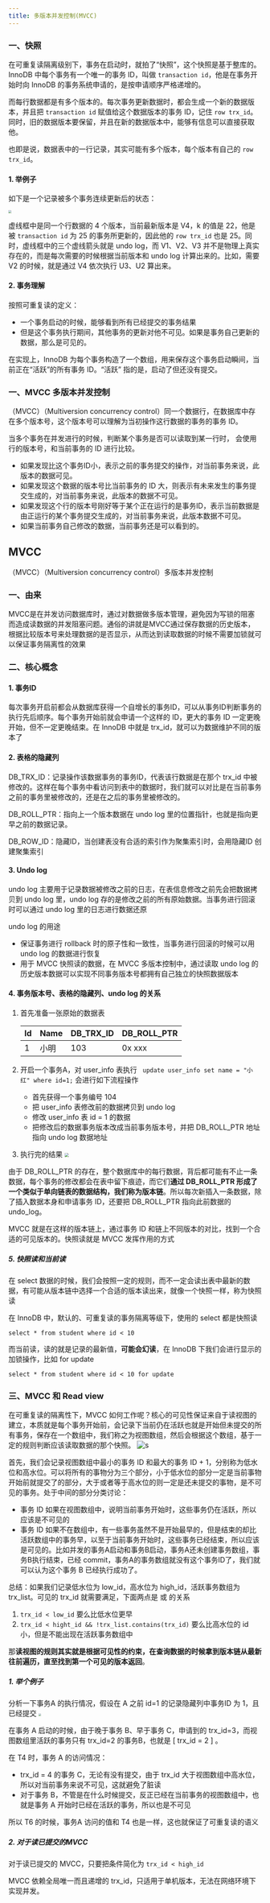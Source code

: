 ```yaml
---
title: 多版本并发控制(MVCC)
---
```


### 一、快照

在可重复读隔离级别下，事务在启动时，就拍了“快照”，这个快照是基于整库的。InnoDB 中每个事务有一个唯一的事务 ID，叫做 `transaction id`，他是在事务开始时向 InnoDB 的事务系统申请的，是按申请顺序严格递增的。

而每行数据都是有多个版本的。每次事务更新数据时，都会生成一个新的数据版本，并且把 `transaction id` 赋值给这个数据版本的事务 ID，记住 `row trx_id`。同时，旧的数据版本要保留，并且在新的数据版本中，能够有信息可以直接获取他。

也即是说，数据表中的一行记录，其实可能有多个版本，每个版本有自己的 `row trx_id`。

#### 1. 举例子

如下是一个记录被多个事务连续更新后的状态：

<img src="../image/行状态变更图.png" style="zoom:35%;" />

虚线框中是同一个行数据的 4 个版本，当前最新版本是 V4，k 的值是 22，他是被 `transaction id` 为 25 的事务所更新的，因此他的 `row trx_id` 也是 25。同时，虚线框中的三个虚线箭头就是 undo log，而 V1、V2、V3 并不是物理上真实存在的，而是每次需要的时候根据当前版本和 undo log 计算出来的。比如，需要 V2 的时候，就是通过 V4 依次执行 U3、U2 算出来。

#### 2. 事务理解

按照可重复读的定义：

- 一个事务启动的时候，能够看到所有已经提交的事务结果
- 但是这个事务执行期间，其他事务的更新对他不可见。如果是事务自己更新的数据，那么是可见的。

在实现上，InnoDB 为每个事务构造了一个数组，用来保存这个事务启动瞬间，当前正在“活跃”的所有事务 ID。“活跃” 指的是，启动了但还没有提交。







### 一、MVCC 多版本并发控制

（MVCC）（Multiversion concurrency control）同一个数据行，在数据库中存在多个版本号，这个版本号可以理解为当初操作这行数据的事务的事务 ID。

当多个事务在并发进行的时候，判断某个事务是否可以读取到某一行时， 会使用行的版本号，和当前事务的 ID 进行比较。

- 如果发现比这个事务ID小，表示之前的事务提交的操作，对当前事务来说，此版本的数据可见。 
- 如果发现这个数据的版本号比当前事务的 ID 大，则表示有未来发生的事务提交生成的，对当前事务来说，此版本的数据不可见。 
- 如果发现这个行的版本号刚好等于某个正在运行的是事务ID，表示当前数据是由正运行的某个事务提交生成的，对当前事务来说，此版本数据不可见。 
- 如果当前事务自己修改的数据，当前事务还是可以看到的。

## MVCC

（MVCC）（Multiversion concurrency control）多版本并发控制

### 一、由来

MVCC是在并发访问数据库时，通过对数据做多版本管理，避免因为写锁的阻塞而造成读数据的并发阻塞问题。通俗的讲就是MVCC通过保存数据的历史版本，根据比较版本号来处理数据的是否显示，从而达到读取数据的时候不需要加锁就可以保证事务隔离性的效果

### 二、核心概念

#### 1. 事务ID

每次事务开启前都会从数据库获得一个自增长的事务ID，可以从事务ID判断事务的执行先后顺序。每个事务开始前就会申请一个这样的 ID，更大的事务 ID 一定更晚开始，但不一定更晚结束。在 InnoDB 中就是 trx_id，就可以为数据维护不同的版本了

#### 2. 表格的隐藏列

DB_TRX_ID：记录操作该数据事务的事务ID，代表该行数据是在那个 trx_id 中被修改的。这样在每个事务中看访问到表中的数据时，我们就可以对比是在当前事务之前的事务里被修改的，还是在之后的事务里被修改的。

DB_ROLL_PTR：指向上一个版本数据在 undo log 里的位置指针，也就是指向更早之前的数据记录。

DB_ROW_ID：隐藏ID，当创建表没有合适的索引作为聚集索引时，会用隐藏ID 创建聚集索引

#### 3. Undo log

undo log 主要用于记录数据被修改之前的日志，在表信息修改之前先会把数据拷贝到 undo log 里，undo log 存的是修改之前的所有原始数据。当事务进行回滚时可以通过 undo log 里的日志进行数据还原

undo log 的用途

- 保证事务进行 rollback 时的原子性和一致性，当事务进行回滚的时候可以用 undo log 的数据进行恢复
- 用于 MVCC 快照读的数据，在 MVCC 多版本控制中，通过读取 undo log 的历史版本数据可以实现不同事务版本号都拥有自己独立的快照数据版本

#### 4. 事务版本号、表格的隐藏列、undo log 的关系

1. 首先准备一张原始的数据表

    | Id   | Name | DB_TRX_ID | DB_ROLL_PTR |
    | ---- | ---- | --------- | ----------- |
    | 1    | 小明 | 103       | 0x xxx      |

2. 开启一个事务A，对 user_info 表执行 ` update user_info set name = "小红" where id=1;` 会进行如下流程操作

    - 首先获得一个事务编号 104
    - 把 user_info 表修改前的数据拷贝到 undo log 
    - 修改 user_info 表 id = 1 的数据
    - 把修改后的数据事务版本改成当前事务版本号，并把 DB_ROLL_PTR 地址指向 undo log 数据地址

3. 执行完的结果
    <img src="../image/事务和undo_log.png" style="zoom:50%;" />

由于 DB_ROLL_PTR 的存在，整个数据库中的每行数据，背后都可能有不止一条数据，每个事务的修改都会在表中留下痕迹，而它们**通过 DB_ROLL_PTR 形成了一个类似于单向链表的数据结构，我们称为版本链**。所以每次新插入一条数据，除了插入数据本身和申请事务 ID，还要把 DB_ROLL_PTR 指向此前数据的 undo_log。

MVCC 就是在这样的版本链上，通过事务 ID 和链上不同版本的对比，找到一个合适的可见版本的。快照读就是 MVCC 发挥作用的方式

##### 5. 快照读和当前读

在 select 数据的时候，我们会按照一定的规则，而不一定会读出表中最新的数据，有可能从版本链中选择一个合适的版本读出来，就像一个快照一样，称为快照读

在 InnoDB 中，默认的、可重复读的事务隔离等级下，使用的 select 都是快照读

```
select * from student where id < 10
```

而当前读，读的就是记录的最新值，**可能会幻读**，在 InnoDB 下我们会进行显示的加锁操作，比如 for update

```
select * from student where id < 10 for update
```

### 三、MVCC 和 Read view

在可重复读的隔离性下，MVCC 如何工作呢？核心的可见性保证来自于读视图的建立，本质就是每个事务开始前，会记录下当前仍在活跃也就是开始但未提交的所有事务，保存在一个数组中，我们称之为视图数组，然后会根据这个数组，基于一定的规则判断应该读取数据的那个快照。
<img src="../image/读视图.png" alt="s" style="zoom:%;" />

首先，我们会记录视图数组中最小的事务 ID 和最大的事务 ID + 1，分别称为低水位和高水位。可以将所有的事物分为三个部分，小于低水位的部分一定是当前事物开始前就提交了的部分，大于或者等于高水位的则一定是还未提交的事物，是不可见的事务。处于中间的部分分类讨论：

- 事务 ID 如果在视图数组中，说明当前事务开始时，这些事务仍在活跃，所以应该是不可见的
- 事务 ID 如果不在数组中，有一些事务虽然不是开始最早的，但是结束的却比活跃数组中的事务早，以至于当前事务开始时，这些事务已经结束，所以应该是可见的。比如并发的事务A启动和事务B启动，事务A还未创建事务数组，事务B执行结束，已经 commit，事务A的事务数组就没有这个事务ID了，我们就可以认为这个事务 B 已经执行成功了。

总结：如果我们记录低水位为 low_id，高水位为 high_id，活跃事务数组为 trx_list。可见的 trx_id 就需要满足，下面两点是 或 的关系

1. ` trx_id < low_id `  要么比低水位更早
2. ` trx_id < hight_id && !trx_list.contains(trx_id) `   要么比高水位的 id 小，但是不能出现在活跃事务数组中

那**读视图的规则其实就是根据可见性的约束，在查询数据的时候拿到版本链从最新往前遍历，直至找到第一个可见的版本返回**。

##### 1. 举个例子

分析一下事务A 的执行情况，假设在 A 之前 id=1 的记录隐藏列中事务ID 为 1，且已经提交
<img src="../image/MVCC和读视图.png" style="zoom:33%;" />

在事务 A 启动的时候，由于晚于事务 B、早于事务 C，申请到的 trx_id=3，而视图数组里活跃的事务只有 trx_id=2 的事务B，也就是 [ trx_id = 2 ] 。

在 T4 时，事务 A 的访问情况：

-  trx_id = 4 的事务 C，无论有没有提交，由于 trx_id 大于视图数组中高水位，所以对当前事务来说不可见，这就避免了脏读
- 对于事务 B，不管是在什么时候提交，反正已经在当前事务的视图数组中，也就是事务 A 开始时已经在活跃的事务，所以也是不可见

所以 T6 的时候，事务A 访问的值和 T4 也是一样，这也就保证了可重复读的语义

##### 2. 对于读已提交的MVCC

对于读已提交的 MVCC，只要把条件简化为 ` trx_id < high_id `

MVCC 依赖全局唯一而且递增的 trx_id，只适用于单机版本，无法在网络环境下实现并发。



















